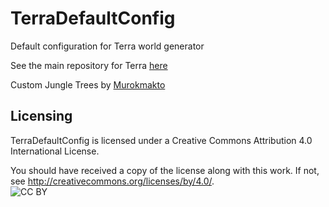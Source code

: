 # TerraDefaultConfig
Default configuration for Terra world generator  

See the main repository for Terra [here](https://github.com/PolyhedralDev/Terra)


Custom Jungle Trees by [Murokmakto](https://www.planetminecraft.com/project/custom-tree-pack-vol2-tropical-forest/)

## Licensing

TerraDefaultConfig is licensed under a
Creative Commons Attribution 4.0 International License.

You should have received a copy of the license along with this
work.  If not, see http://creativecommons.org/licenses/by/4.0/.  
![CC BY](https://licensebuttons.net/l/by/3.0/88x31.png)
